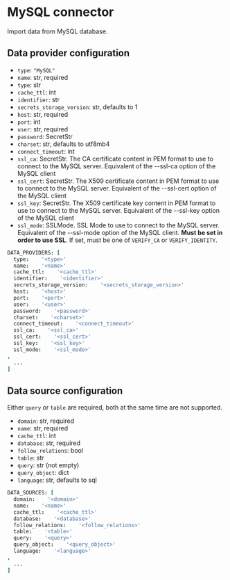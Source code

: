 # MySQL connector

Import data from MySQL database.

## Data provider configuration

* `type`: `"MySQL"`
* `name`: str, required
* `type`: str
* `cache_ttl`: int
* `identifier`: str
* `secrets_storage_version`: str, defaults to 1
* `host`: str, required
* `port`: int
* `user`: str, required
* `password`: SecretStr
* `charset`: str, defaults to utf8mb4
* `connect_timeout`: int
* `ssl_ca`: SecretStr. The CA certificate content in PEM format to use to connect to the MySQL
  server. Equivalent of the --ssl-ca option of the MySQL client
* `ssl_cert`: SecretStr. The X509 certificate content in PEM format to use to connect to the MySQL
  server. Equivalent of the --ssl-cert option of the MySQL client
* `ssl_key`: SecretStr. The X509 certificate key content in PEM format to use to connect to the MySQL server. Equivalent of the --ssl-key option of the MySQL client
* `ssl_mode`: SSLMode. SSL Mode to use to connect to the MySQL server. Equivalent of
  the --ssl-mode option of the MySQL client. **Must be set in order to use SSL**. If
  set, must be one of `VERIFY_CA` or `VERIFY_IDENTITY`.

```coffee
DATA_PROVIDERS: [
  type:    '<type>'
  name:    '<name>'
  cache_ttl:    '<cache_ttl>'
  identifier:    '<identifier>'
  secrets_storage_version:    '<secrets_storage_version>'
  host:    '<host>'
  port:    '<port>'
  user:    '<user>'
  password:    '<password>'
  charset:    '<charset>'
  connect_timeout:    '<connect_timeout>'
  ssl_ca:    '<ssl_ca>'
  ssl_cert:    '<ssl_cert>'
  ssl_key:    '<ssl_key>'
  ssl_mode:    '<ssl_mode>'
,
  ...
]
```


## Data source configuration

Either `query` or `table` are required, both at the same time are not supported.

* `domain`: str, required
* `name`: str, required
* `cache_ttl`: int
* `database`: str, required
* `follow_relations`: bool
* `table`: str
* `query`: str (not empty)
* `query_object`: dict
* `language`: str, defaults to sql

```coffee
DATA_SOURCES: [
  domain:    '<domain>'
  name:    '<name>'
  cache_ttl:    '<cache_ttl>'
  database:    '<database>'
  follow_relations:    '<follow_relations>'
  table:    '<table>'
  query:    '<query>'
  query_object:    '<query_object>'
  language:    '<language>'
,
  ...
]
```
